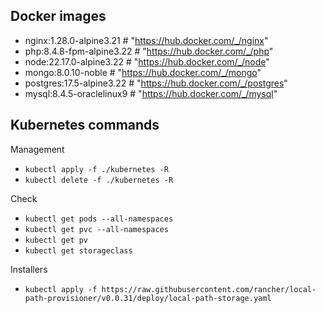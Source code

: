 ## Docker images

- nginx:1.28.0-alpine3.21 # "https://hub.docker.com/_/nginx"
- php:8.4.8-fpm-alpine3.22 # "https://hub.docker.com/_/php"
- node:22.17.0-alpine3.22 # "https://hub.docker.com/_/node"
- mongo:8.0.10-noble # "https://hub.docker.com/_/mongo"
- postgres:17.5-alpine3.22 # "https://hub.docker.com/_/postgres"
- mysql:8.4.5-oraclelinux9 # "https://hub.docker.com/_/mysql"

## Kubernetes commands

Management

- `kubectl apply -f ./kubernetes -R`
- `kubectl delete -f ./kubernetes -R`

Check

- `kubectl get pods --all-namespaces`
- `kubectl get pvc --all-namespaces`
- `kubectl get pv`
- `kubectl get storageclass`

Installers

- `kubectl apply -f https://raw.githubusercontent.com/rancher/local-path-provisioner/v0.0.31/deploy/local-path-storage.yaml`

